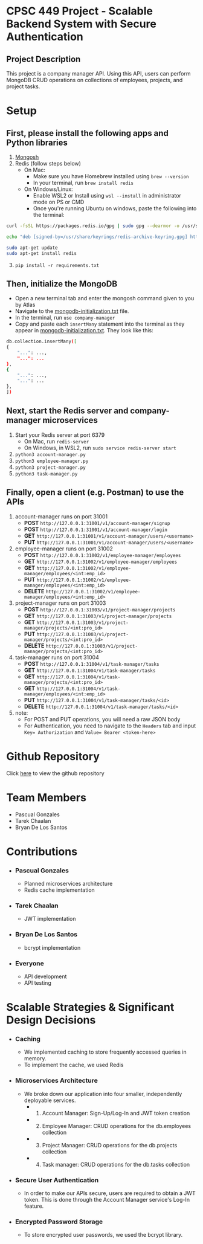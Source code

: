 # CPSC 449 Project - Scalable Backend System with Secure Authentication

## Project Description
This project is a company manager API. Using this API, users can perform MongoDB CRUD operations on collections of employees, projects, and project tasks.

# Setup
## First, please install the following apps and Python libraries
1. [Mongosh](https://www.mongodb.com/docs/mongodb-shell/install/)
2. Redis (follow steps below)
    - On Mac:
        - Make sure you have Homebrew installed using `brew --version`  
        - In your terminal, run `brew install redis`
    - On Windows/Linux:
        - Enable WSL2 or Install using `wsl --install` in administrator mode on PS or CMD
        - Once you're running Ubuntu on windows, paste the following into the terminal:
```bash
curl -fsSL https://packages.redis.io/gpg | sudo gpg --dearmor -o /usr/share/keyrings/redis-archive-keyring.gpg  

echo "deb [signed-by=/usr/share/keyrings/redis-archive-keyring.gpg] https://packages.redis.io/deb $(lsb_release -cs) main" | sudo tee /etc/apt/sources.list.d/redis.list  

sudo apt-get update  
sudo apt-get install redis  
```

3. `pip install -r requirements.txt`

## Then, initialize the MongoDB
- Open a new terminal tab and enter the mongosh command given to you by Atlas
- Navigate to the [mongodb-initialization.txt](https://github.com/GonzalesP/cpsc-449-project/blob/main/mongodb-initialization.txt) file.
- In the terminal, run `use company-manager`
- Copy and paste each `insertMany` statement into the terminal as they appear in [mongodb-initialization.txt](https://github.com/GonzalesP/cpsc-449-project/blob/main/mongodb-initialization.txt). They look like this:
```bash
db.collection.insertMany([
{
    "...": ...,
    "...": ...
},
{
    "...": ...,
    "...": ...
},
])
``` 

## Next, start the Redis server and company-manager microservices
1. Start your Redis server at port 6379
    - On Mac, run `redis-server`
    - On Windows, in WSL2, run `sudo service redis-server start`
2. `python3 account-manager.py`
3. `python3 employee-manager.py`
4. `python3 project-manager.py`
5. `python3 task-manager.py`

## Finally, open a client (e.g. Postman) to use the APIs
1. account-manager runs on port 31001
    - **POST** `http://127.0.0.1:31001/v1/account-manager/signup`
    - **POST** `http://127.0.0.1:31001/v1/account-manager/login`
    - **GET** `http://127.0.0.1:31001/v1/account-manager/users/<username>`
    - **PUT** `http://127.0.0.1:31001/v1/account-manager/users/<username>`
2. employee-manager runs on port 31002
    - **POST** `http://127.0.0.1:31002/v1/employee-manager/employees`
    - **GET** `http://127.0.0.1:31002/v1/employee-manager/employees`
    - **GET** `http://127.0.0.1:31002/v1/employee-manager/employees/<int:emp_id>`
    - **PUT** `http://127.0.0.1:31002/v1/employee-manager/employees/<int:emp_id>`
    - **DELETE** `http://127.0.0.1:31002/v1/employee-manager/employees/<int:emp_id>`
3. project-manager runs on port 31003
    - **POST** `http://127.0.0.1:31003/v1/project-manager/projects`
    - **GET** `http://127.0.0.1:31003/v1/project-manager/projects`
    - **GET** `http://127.0.0.1:31003/v1/project-manager/projects/<int:pro_id>`
    - **PUT** `http://127.0.0.1:31003/v1/project-manager/projects/<int:pro_id>`
    - **DELETE** `http://127.0.0.1:31003/v1/project-manager/projects/<int:pro_id>`
4. task-manager runs on port 31004
    - **POST** `http://127.0.0.1:31004/v1/task-manager/tasks`
    - **GET** `http://127.0.0.1:31004/v1/task-manager/tasks`
    - **GET** `http://127.0.0.1:31004/v1/task-manager/projects/<int:pro_id>`
    - **GET** `http://127.0.0.1:31004/v1/task-manager/employees/<int:emp_id>`
    - **PUT** `http://127.0.0.1:31004/v1/task-manager/tasks/<id>`
    - **DELETE** `http://127.0.0.1:31004/v1/task-manager/tasks/<id>`
5. note: 
    - For POST and PUT operations, you will need a raw JSON body
    - For Authentication, you need to navigate to the `Headers` tab and input `Key= Authorization` and `Value= Bearer <token-here>`

# Github Repository
Click [here](https://github.com/GonzalesP/cpsc-449-project) to view the github repository

# Team Members
- Pascual Gonzales
- Tarek Chaalan
- Bryan De Los Santos

# Contributions
- ### Pascual Gonzales
    - Planned microservices architecture
    - Redis cache implementation
- ### Tarek Chaalan
    - JWT implementation
- ### Bryan De Los Santos
    - bcrypt implementation
- ### Everyone
    - API development
    - API testing

# Scalable Strategies & Significant Design Decisions
- ### Caching
    - We implemented caching to store frequently accessed queries in memory.
    - To implement the cache, we used Redis
- ### Microservices Architecture
    - We broke down our application into four smaller, independently deployable services.
        - 1. Account Manager: Sign-Up/Log-In and JWT token creation
        - 2. Employee Manager: CRUD operations for the db.employees collection
        - 3. Project Manager: CRUD operations for the db.projects collection
        - 4. Task manager: CRUD operations for the db.tasks collection
- ### Secure User Authentication
    - In order to make our APIs secure, users are required to obtain a JWT token. This is done through the Account Manager service's Log-In feature.
- ### Encrypted Password Storage
    - To store encrypted user passwords, we used the bcrypt library.
